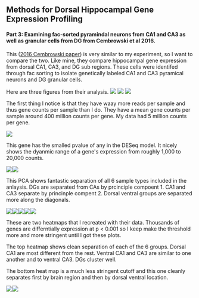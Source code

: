 Methods for Dorsal Hippocampal Gene Expression Profiling
--------------------------------------------------------

#### Part 3: Examining fac-sorted pyramindal neurons from CA1 and CA3 as well as granular cells from DG from Cembrowski et al 2016.

This ([2016 Cembrowski
paper](https://elifesciences.org/content/5/e14997#fig1s30)) is very
similar to my experiment, so I want to compare the two. Like mine, they
compare hippocampal gene expression from dorsal CA1, CA3, and DG sub
regions. These cells were identifed through fac sorting to isolate
genetically labeled CA1 and CA3 pyramical neurons and DG granular cells.

Here are three figures from their analysis.
![](../figures/cembrowski/elife-14997-fig1-v1-download.jpg)
![](../figures/cembrowski/elife-14997-fig2-v1.jpg)
![](../figures/cembrowski/elife-14997-fig6-v1-download.jpg)

The first thing I notice is that they have waay more reads per sample
and thus gene counts per sample than I do. They have a mean gene counts
per sample around 400 million counts per gene. My data had 5 million
counts per gene.

![](../figures/cembrowski/edgeR-1.png)

This gene has the smalled pvalue of any in the DESeq model. It nicely
shows the dyanmic range of a gene's expression from roughly 1,000 to
20,000 counts.

![](../figures/cembrowski/DifferentialGeneExpressionAnalysis-1.png)![](../figures/cembrowski/DifferentialGeneExpressionAnalysis-2.png)

This PCA shows fantastic separation of all 6 sample types included in
the anlaysis. DGs are separated from CAs by prcinciple compoent 1. CA1
and CA3 separate by princinple compent 2. Dorsal ventral groups are
separated more along the diagonals.

![](../figures/cembrowski/PCA-1.png)![](../figures/cembrowski/PCA-2.png)![](../figures/cembrowski/PCA-3.png)![](../figures/cembrowski/PCA-4.png)![](../figures/cembrowski/PCA-5.png)

These are two heatmaps that I recreated with their data. Thousands of
genes are differntially expression at p \< 0.001 so I keep make the
threshold more and more stringent until I got these plots.

The top heatmap shows clean separation of each of the 6 groups. Dorsal
CA1 are most different from the rest. Ventral CA1 and CA3 are similar to
one another and to ventral CA3. DGs cluster well.

The bottom heat map is a much less stringent cutoff and this one cleanly
separates first by brain region and then by dorsal ventral location.

![](../figures/cembrowski/Heatmap100DEgenes-1.png)![](../figures/cembrowski/Heatmap100DEgenes-2.png)
